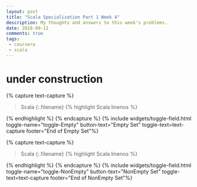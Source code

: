 ```yaml
---
layout: post
title: "Scala Specialization Part 1 Week 4"
description: My thoughts and answers to this week's problems.
date: 2018-09-11
comments: true
tags:
 - coursera
 - scala
---
```


# under construction

{% capture text-capture %}
>Scala
{:.filename}
{% highlight Scala linenos %}


{% endhighlight %}
{% endcapture %}
{% include widgets/toggle-field.html toggle-name="toggle-Empty" button-text="Empty Set" toggle-text=text-capture  footer="End of Empty Set"%}

{% capture text-capture %}
>Scala
{:.filename}
{% highlight Scala linenos %}

{% endhighlight %}
{% endcapture %}
{% include widgets/toggle-field.html toggle-name="toggle-NonEmpty" button-text="NonEmpty Set" toggle-text=text-capture  footer="End of NonEmpty Set"%}
